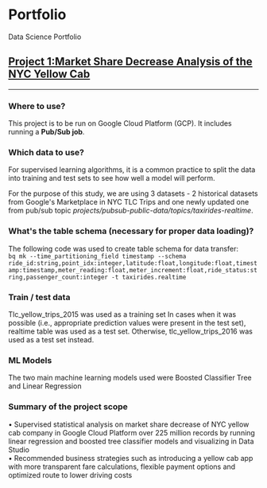 # Portfolio
Data Science Portfolio

## [Project 1:Market Share Decrease Analysis of the NYC Yellow Cab](https://github.com/eerga/nyc_yellow_cab)
---
### Where to use?
This project is to be run on Google Cloud Platform (GCP). It includes running a **Pub/Sub job**.

### Which data to use?
For supervised learning algorithms, it is a common practice to split the data into training and test sets to see how well a model will perform.

For the purpose of this study, we are using 3 datasets - 2 historical datasets from Google's Marketplace in NYC TLC Trips and one newly updated one from pub/sub topic *projects/pubsub-public-data/topics/taxirides-realtime*. 

### What's the table schema (necessary for proper data loading)? 
The following code was used to create table schema for data transfer: <br /> 
`bq mk --time_partitioning_field timestamp --schema ride_id:string,point_idx:integer,latitude:float,longitude:float,timestamp:timestamp,meter_reading:float,meter_increment:float,ride_status:string,passenger_count:integer -t taxirides.realtime`

### Train / test data
Tlc_yellow_trips_2015 was used as a training set
In cases when it was possible (i.e., appropriate prediction values were present in the test set), realtime table was used as a test set. Otherwise, tlc_yellow_trips_2016 was used as a test set instead.

### ML Models
The two main machine learning models used were Boosted Classifier Tree and Linear Regression 

### Summary of the project scope
• Supervised statistical analysis on market share decrease of NYC yellow cab company in Google Cloud Platform over 225 million records by running linear regression and boosted tree classifier models and visualizing in Data Studio <br />
• Recommended business strategies such as introducing a yellow cab app with more transparent fare calculations, flexible payment options and optimized route to lower driving costs
